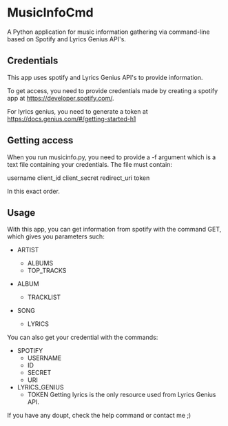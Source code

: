 # MusicInfoCmd

A Python application for music information gathering via command-line based on Spotify and Lyrics Genius API's.

## Credentials

This app uses spotify and Lyrics Genius API's to provide information.

To get access, you need to provide credentials made by creating a spotify app at https://developer.spotify.com/.

For lyrics genius, you need to generate a token at https://docs.genius.com/#/getting-started-h1

## Getting access

When you run musicinfo.py, you need to provide a -f argument which is a text file containing your credentials. The file must contain:

username
client_id
client_secret
redirect_uri
token

In this exact order.

## Usage

With this app, you can get information from spotify with the command GET, which gives you parameters such:

* ARTIST
     * ALBUMS
     * TOP_TRACKS

* ALBUM
     * TRACKLIST
* SONG
     * LYRICS

You can also get your credential with the commands:

* SPOTIFY
    * USERNAME
    * ID
    * SECRET
    * URI
* LYRICS_GENIUS
    * TOKEN
Getting lyrics is the only resource used from Lyrics Genius API.  
  
If you have any doupt, check the help command or contact me ;)
